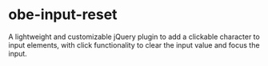 # obe-input-reset
A lightweight and customizable jQuery plugin to add a clickable character to input elements, with click functionality to clear the input value and focus the input.
